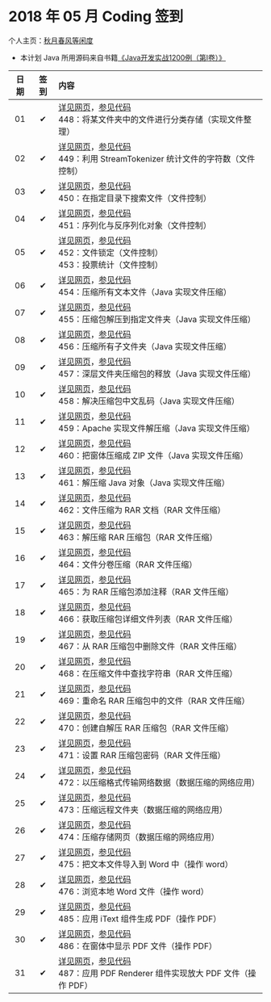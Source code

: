 # 2018 年 05 月 Coding 签到

个人主页：<a href="http://renkaigis.com/" target="_blank">秋月春风等闲度</a>

- 本计划 Java 所用源码来自书籍<a href="https://book.douban.com/subject/5417003/" target="_blank">《Java开发实战1200例（第Ⅰ卷）》</a>

| 日期 | 签到 | 内容 |
| :---: | :---: | :--- |
| 01 | ✔ | <a href="http://blog.renkaigis.com/KeepCoding/2018/05/01" target="_blank">详见网页</a>，<a href="https://github.com/renkaigis/KeepCoding/tree/master/2018/05/01" target="_blank">参见代码</a><br>448：将某文件夹中的文件进行分类存储（实现文件整理） |
| 02 | ✔ | <a href="http://blog.renkaigis.com/KeepCoding/2018/05/02" target="_blank">详见网页</a>，<a href="https://github.com/renkaigis/KeepCoding/tree/master/2018/05/02" target="_blank">参见代码</a><br>449：利用 StreamTokenizer 统计文件的字符数（文件控制） |
| 03 | ✔ | <a href="http://blog.renkaigis.com/KeepCoding/2018/05/03" target="_blank">详见网页</a>，<a href="https://github.com/renkaigis/KeepCoding/tree/master/2018/05/03" target="_blank">参见代码</a><br>450：在指定目录下搜索文件（文件控制） |
| 04 | ✔ | <a href="http://blog.renkaigis.com/KeepCoding/2018/05/04" target="_blank">详见网页</a>，<a href="https://github.com/renkaigis/KeepCoding/tree/master/2018/05/04" target="_blank">参见代码</a><br>451：序列化与反序列化对象（文件控制） |
| 05 | ✔ | <a href="http://blog.renkaigis.com/KeepCoding/2018/05/05" target="_blank">详见网页</a>，<a href="https://github.com/renkaigis/KeepCoding/tree/master/2018/05/05" target="_blank">参见代码</a><br>452：文件锁定（文件控制）<br>453：投票统计（文件控制） |
| 06 | ✔ | <a href="http://blog.renkaigis.com/KeepCoding/2018/05/06" target="_blank">详见网页</a>，<a href="https://github.com/renkaigis/KeepCoding/tree/master/2018/05/06" target="_blank">参见代码</a><br>454：压缩所有文本文件（Java 实现文件压缩） |
| 07 | ✔ | <a href="http://blog.renkaigis.com/KeepCoding/2018/05/07" target="_blank">详见网页</a>，<a href="https://github.com/renkaigis/KeepCoding/tree/master/2018/05/07" target="_blank">参见代码</a><br>455：压缩包解压到指定文件夹（Java 实现文件压缩） |
| 08 | ✔ | <a href="http://blog.renkaigis.com/KeepCoding/2018/05/08" target="_blank">详见网页</a>，<a href="https://github.com/renkaigis/KeepCoding/tree/master/2018/05/08" target="_blank">参见代码</a><br>456：压缩所有子文件夹（Java 实现文件压缩） |
| 09 | ✔ | <a href="http://blog.renkaigis.com/KeepCoding/2018/05/09" target="_blank">详见网页</a>，<a href="https://github.com/renkaigis/KeepCoding/tree/master/2018/05/09" target="_blank">参见代码</a><br>457：深层文件夹压缩包的释放（Java 实现文件压缩） |
| 10 | ✔ | <a href="http://blog.renkaigis.com/KeepCoding/2018/05/10" target="_blank">详见网页</a>，<a href="https://github.com/renkaigis/KeepCoding/tree/master/2018/05/10" target="_blank">参见代码</a><br>458：解决压缩包中文乱码（Java 实现文件压缩） |
| 11 | ✔ | <a href="http://blog.renkaigis.com/KeepCoding/2018/05/11" target="_blank">详见网页</a>，<a href="https://github.com/renkaigis/KeepCoding/tree/master/2018/05/11" target="_blank">参见代码</a><br>459：Apache 实现文件解压缩（Java 实现文件压缩） |
| 12 | ✔ | <a href="http://blog.renkaigis.com/KeepCoding/2018/05/12" target="_blank">详见网页</a>，<a href="https://github.com/renkaigis/KeepCoding/tree/master/2018/05/12" target="_blank">参见代码</a><br>460：把窗体压缩成 ZIP 文件（Java 实现文件压缩） |
| 13 | ✔ | <a href="http://blog.renkaigis.com/KeepCoding/2018/05/13" target="_blank">详见网页</a>，<a href="https://github.com/renkaigis/KeepCoding/tree/master/2018/05/13" target="_blank">参见代码</a><br>461：解压缩 Java 对象（Java 实现文件压缩） |
| 14 | ✔ | <a href="http://blog.renkaigis.com/KeepCoding/2018/05/14" target="_blank">详见网页</a>，<a href="https://github.com/renkaigis/KeepCoding/tree/master/2018/05/14" target="_blank">参见代码</a><br>462：文件压缩为 RAR 文档（RAR 文件压缩） |
| 15 | ✔ | <a href="http://blog.renkaigis.com/KeepCoding/2018/05/15" target="_blank">详见网页</a>，<a href="https://github.com/renkaigis/KeepCoding/tree/master/2018/05/15" target="_blank">参见代码</a><br>463：解压缩 RAR 压缩包（RAR 文件压缩） |
| 16 | ✔ | <a href="http://blog.renkaigis.com/KeepCoding/2018/05/16" target="_blank">详见网页</a>，<a href="https://github.com/renkaigis/KeepCoding/tree/master/2018/05/16" target="_blank">参见代码</a><br>464：文件分卷压缩（RAR 文件压缩） |
| 17 | ✔ | <a href="http://blog.renkaigis.com/KeepCoding/2018/05/17" target="_blank">详见网页</a>，<a href="https://github.com/renkaigis/KeepCoding/tree/master/2018/05/17" target="_blank">参见代码</a><br>465：为 RAR 压缩包添加注释（RAR 文件压缩） |
| 18 | ✔ | <a href="http://blog.renkaigis.com/KeepCoding/2018/05/18" target="_blank">详见网页</a>，<a href="https://github.com/renkaigis/KeepCoding/tree/master/2018/05/18" target="_blank">参见代码</a><br>466：获取压缩包详细文件列表（RAR 文件压缩） |
| 19 | ✔ | <a href="http://blog.renkaigis.com/KeepCoding/2018/05/19" target="_blank">详见网页</a>，<a href="https://github.com/renkaigis/KeepCoding/tree/master/2018/05/19" target="_blank">参见代码</a><br>467：从 RAR 压缩包中删除文件（RAR 文件压缩） |
| 20 | ✔ | <a href="http://blog.renkaigis.com/KeepCoding/2018/05/20" target="_blank">详见网页</a>，<a href="https://github.com/renkaigis/KeepCoding/tree/master/2018/05/20" target="_blank">参见代码</a><br>468：在压缩文件中查找字符串（RAR 文件压缩） |
| 21 | ✔ | <a href="http://blog.renkaigis.com/KeepCoding/2018/05/21" target="_blank">详见网页</a>，<a href="https://github.com/renkaigis/KeepCoding/tree/master/2018/05/21" target="_blank">参见代码</a><br>469：重命名 RAR 压缩包中的文件（RAR 文件压缩） |
| 22 | ✔ | <a href="http://blog.renkaigis.com/KeepCoding/2018/05/22" target="_blank">详见网页</a>，<a href="https://github.com/renkaigis/KeepCoding/tree/master/2018/05/22" target="_blank">参见代码</a><br>470：创建自解压 RAR 压缩包（RAR 文件压缩） |
| 23 | ✔ | <a href="http://blog.renkaigis.com/KeepCoding/2018/05/23" target="_blank">详见网页</a>，<a href="https://github.com/renkaigis/KeepCoding/tree/master/2018/05/23" target="_blank">参见代码</a><br>471：设置 RAR 压缩包密码（RAR 文件压缩） |
| 24 | ✔ | <a href="http://blog.renkaigis.com/KeepCoding/2018/05/24" target="_blank">详见网页</a>，<a href="https://github.com/renkaigis/KeepCoding/tree/master/2018/05/24" target="_blank">参见代码</a><br>472：以压缩格式传输网络数据（数据压缩的网络应用） |
| 25 | ✔ | <a href="http://blog.renkaigis.com/KeepCoding/2018/05/25" target="_blank">详见网页</a>，<a href="https://github.com/renkaigis/KeepCoding/tree/master/2018/05/25" target="_blank">参见代码</a><br>473：压缩远程文件夹（数据压缩的网络应用） |
| 26 | ✔ | <a href="http://blog.renkaigis.com/KeepCoding/2018/05/26" target="_blank">详见网页</a>，<a href="https://github.com/renkaigis/KeepCoding/tree/master/2018/05/26" target="_blank">参见代码</a><br>474：压缩存储网页（数据压缩的网络应用） |
| 27 | ✔ | <a href="http://blog.renkaigis.com/KeepCoding/2018/05/27" target="_blank">详见网页</a>，<a href="https://github.com/renkaigis/KeepCoding/tree/master/2018/05/27" target="_blank">参见代码</a><br>475：把文本文件导入到 Word 中（操作 word） |
| 28 | ✔ | <a href="http://blog.renkaigis.com/KeepCoding/2018/05/28" target="_blank">详见网页</a>，<a href="https://github.com/renkaigis/KeepCoding/tree/master/2018/05/28" target="_blank">参见代码</a><br>476：浏览本地 Word 文件（操作 word） |
| 29 | ✔ | <a href="http://blog.renkaigis.com/KeepCoding/2018/05/29" target="_blank">详见网页</a>，<a href="https://github.com/renkaigis/KeepCoding/tree/master/2018/05/29" target="_blank">参见代码</a><br>485：应用 iText 组件生成 PDF（操作 PDF） |
| 30 | ✔ | <a href="http://blog.renkaigis.com/KeepCoding/2018/05/30" target="_blank">详见网页</a>，<a href="https://github.com/renkaigis/KeepCoding/tree/master/2018/05/30" target="_blank">参见代码</a><br>486：在窗体中显示 PDF 文件（操作 PDF） |
| 31 | ✔ | <a href="http://blog.renkaigis.com/KeepCoding/2018/05/31" target="_blank">详见网页</a>，<a href="https://github.com/renkaigis/KeepCoding/tree/master/2018/05/31" target="_blank">参见代码</a><br>487：应用 PDF Renderer 组件实现放大 PDF 文件（操作 PDF） |